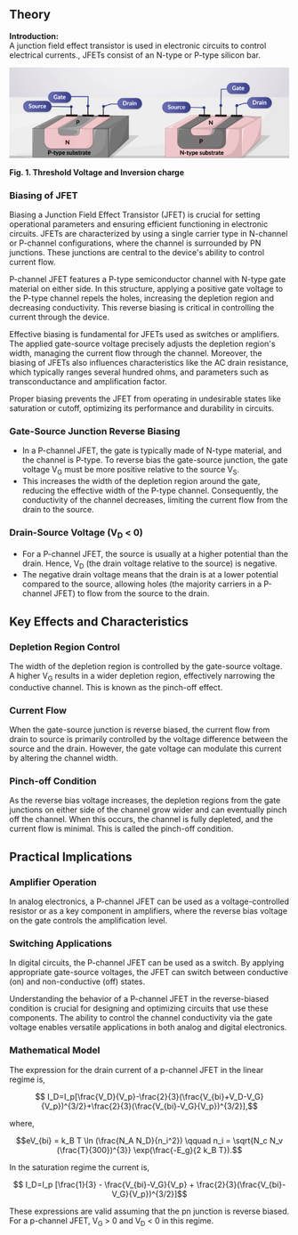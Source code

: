## Theory

 **Introduction:**  
A junction field effect transistor is used in electronic circuits to control electrical currents., JFETs consist of an N-type or P-type silicon bar.

<img src="images/FET.png"  />

**Fig. 1. Threshold Voltage and Inversion charge**

  

### Biasing of JFET

Biasing a Junction Field Effect Transistor (JFET) is crucial for setting operational parameters and ensuring efficient functioning in electronic circuits. JFETs are characterized by using a single carrier type in N-channel or P-channel configurations, where the channel is surrounded by PN junctions. These junctions are central to the device's ability to control current flow.

P-channel JFET features a P-type semiconductor channel with N-type gate material on either side. In this structure, applying a positive gate voltage to the P-type channel repels the holes, increasing the depletion region and decreasing conductivity. This reverse biasing is critical in controlling the current through the device.

Effective biasing is fundamental for JFETs used as switches or amplifiers. The applied gate-source voltage precisely adjusts the depletion region's width, managing the current flow through the channel. Moreover, the biasing of JFETs also influences characteristics like the AC drain resistance, which typically ranges several hundred ohms, and parameters such as transconductance and amplification factor.

Proper biasing prevents the JFET from operating in undesirable states like saturation or cutoff, optimizing its performance and durability in circuits.

### Gate-Source Junction Reverse Biasing

*   In a P-channel JFET, the gate is typically made of N-type material, and the channel is P-type. To reverse bias the gate-source junction, the gate voltage V<sub>G</sub> must be more positive relative to the source V<sub>S</sub>.
*   This increases the width of the depletion region around the gate, reducing the effective width of the P-type channel. Consequently, the conductivity of the channel decreases, limiting the current flow from the drain to the source.

### Drain-Source Voltage (V<sub>D</sub> < 0)

*   For a P-channel JFET, the source is usually at a higher potential than the drain. Hence, V<sub>D</sub> (the drain voltage relative to the source) is negative.
*   The negative drain voltage means that the drain is at a lower potential compared to the source, allowing holes (the majority carriers in a P-channel JFET) to flow from the source to the drain.

Key Effects and Characteristics
-------------------------------

### Depletion Region Control

The width of the depletion region is controlled by the gate-source voltage. A higher V<sub>G</sub> results in a wider depletion region, effectively narrowing the conductive channel. This is known as the pinch-off effect.

### Current Flow

When the gate-source junction is reverse biased, the current flow from drain to source is primarily controlled by the voltage difference between the source and the drain. However, the gate voltage can modulate this current by altering the channel width.

### Pinch-off Condition

As the reverse bias voltage increases, the depletion regions from the gate junctions on either side of the channel grow wider and can eventually pinch off the channel. When this occurs, the channel is fully depleted, and the current flow is minimal. This is called the pinch-off condition.

Practical Implications
----------------------

### Amplifier Operation

In analog electronics, a P-channel JFET can be used as a voltage-controlled resistor or as a key component in amplifiers, where the reverse bias voltage on the gate controls the amplification level.

### Switching Applications

In digital circuits, the P-channel JFET can be used as a switch. By applying appropriate gate-source voltages, the JFET can switch between conductive (on) and non-conductive (off) states.

Understanding the behavior of a P-channel JFET in the reverse-biased condition is crucial for designing and optimizing circuits that use these components. The ability to control the channel conductivity via the gate voltage enables versatile applications in both analog and digital electronics.

### Mathematical Model

The expression for the drain current of a p-channel JFET in the linear regime is,

$$ I_D=I_p[\frac{V_D}{V_p}-\frac{2}{3}(\frac{V_{bi}+V_D-V_G}{V_p})^{3/2}+\frac{2}{3}(\frac{V_{bi}-V_G}{V_p})^{3/2}],$$

where,

$$eV_{bi} = k_B T \ln (\frac{N_A N_D}{n_i^2}) \qquad n_i = \sqrt{N_c N_v (\frac{T}{300})^{3}} \exp(\frac{-E_g}{2 k_B T}).$$

In the saturation regime the current is,

$$ I_D=I_p [\frac{1}{3} - \frac{V_{bi}-V_G}{V_p} + \frac{2}{3}(\frac{V_{bi}-V_G}{V_p})^{3/2}]$$

These expressions are valid assuming that the pn junction is reverse biased. For a p-channel JFET, V<sub>G</sub> > 0 and V<sub>D</sub> < 0 in this regime.
 
 <script id="MathJax-script" async src="https://cdn.jsdelivr.net/npm/mathjax@3.2.2/es5/tex-mml-chtml.js"></script>    
 
